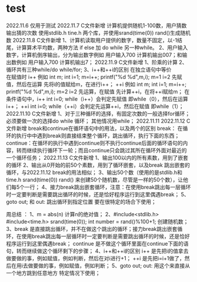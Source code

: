 # test
2022.11.6 仅用于测试
2022.11.7 C文件新增 计算机提供随机1-100数，用户猜数输出猜的次数   使用stdlib.h  tine.h  两个库，并使用srand(time(0))   rand()生成随机数
2022.11.8 C文件新增 1、计算机读取用户提供的数字，数量不固定，以-1结尾，计算算术平均数，两种方法 if else 加 do while   另一种while。
                   2、用户输入数字，计算机倒序输出，分为输出数字例如 用户输入700 计算机输出007；和输出数例如 用户输入700 计算机输出7；
2022.11.9 C文件新增 1、阶乘的计算
                   2、循环共有三种while/do while/for;
                   3、i++和++i的区别 
                   在独立语句中等价  
                   在赋值时 i++ 例如 int m; int i=1;  m=i++; printf("%d %d",m,i); m=1 i=2  先赋值，然后在运算 先将i的值赋给m，在进行i++；
                           ++i 例如 int m; int i=1;  m=i++; printf("%d %d",m,i); m=2 i=2   先运算，在赋值  先计算++i，在将++i赋给m；
                    在条件语句中，i++  int i=0; while（i++）会判定先赋值 即while（0），然后在运算i++；
                                 ++i  int i=0; while（++i）会判定先运算++i，然后在赋值 即while（1）；
2022.11.10 C文件新增 1、对于三种循环的选择，有固定次数的一般选择for循环；必须要做一次的选择do while 循环； 其他情况用while；
2022.11.11
2022.11.12 C文件新增  break和continue在循环语句中的用法，以及两个的区别
                     break： 在循环的执行中中遇到break则直接结束整个循环，跳出循环，执行下面的东西；
                     continue：在循环的执行中遇到continue则不执行continue后面的循环语句的内容，转而继续执行循环下一轮；而且continue只会跳过其所在循环外面对最近的一个循环任务；
2022.11.13 C文件新增  1、输出100以内的所有素数，用到了嵌套的循环
                     2、输出从0开始的前50个素数，用到了循环嵌套，以及break 跳出嵌套的循环，与2022.11.12 break的用法相似；
                     3、输出50个数（使用的是stdlib.h和time.h srand(time(0)) rand() 来创建50个随机数，尽管是一样的50个数），让他们每5个一行；
                     4、接力break跳出嵌套循环，注意：在使用break跳出每一层循环时一定要判断是需要跳出循环的时候，还是恰好程序运行到这里偶遇break；
					           5、goto out; 和 out:  跳出循环到指定位置  要在很特定的场合下使用；

周总结 ：     1、m = abs(n)
                计算n的绝对值；
             2、#include<stdlib.h>
                #include<time.h>
                srand(time(0));
                int number = rand()%100+1;
                创建随机数；
             3、break  是直接跳出循环，并不在做这个跳出的循环；接力break跳出嵌套循环，在使用break跳出每一层循环时一定要判断是需要跳出循环的时候，还是恰好程序运行到这里偶遇break；
                continue 是不做这个循环里面在continue下面的语句，转而继续做这个循环剩下的步骤；
             4、i++和++i的区别
                i++ 是先把i的值拿去做要做的事，例如赋值，例如判断，然后在对i进行+1；
                ++i 是先把i=i+1做了，然后在用i去做要做的事，例如赋值，例如判断；
	     5、goto out;
		out: 
   		用这个来直接从一个地方跳到任意地方 特定情况下使用；




